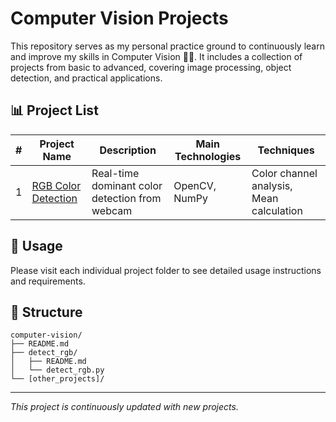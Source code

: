 # Computer Vision Projects

This repository serves as my personal practice ground to continuously learn and improve my skills in Computer Vision 💪🔥. It includes a collection of projects from basic to advanced, covering image processing, object detection, and practical applications.

## 📊 Project List

| # | Project Name | Description | Main Technologies | Techniques |
|---|--------------|-------------|-------------------|------------|
| 1 | [RGB Color Detection](./detect_rgb/) | Real-time dominant color detection from webcam | OpenCV, NumPy | Color channel analysis, Mean calculation |


## 🚀 Usage

Please visit each individual project folder to see detailed usage instructions and requirements.

## 📝 Structure

```
computer-vision/
├── README.md
├── detect_rgb/
│   ├── README.md
│   └── detect_rgb.py
└── [other_projects]/
```

---
*This project is continuously updated with new projects.*
